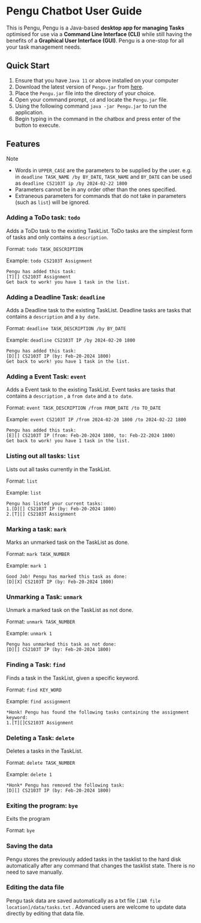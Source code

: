 # Pengu Chatbot User Guide

This is Pengu, Pengu is a Java-based **desktop app for managing Tasks** optimised 
for use via a **Command Line Interface (CLI)** while still having the benefits of a
**Graphical User Interface (GUI)**. Pengu is a one-stop for all your task management needs.

## Quick Start

1. Ensure that you have `Java 11` or above installed on your computer
2. Download the latest version of `Pengu.jar` from [here](https://github.com/nigellim27022001/ip/releases).
3. Place the `Pengu.jar` file into the directory of your choice.
4. Open your command prompt, `cd` and locate the `Pengu.jar` file.
5. Using the following command `java -jar Pengu.jar` to run the application.
6. Begin typing in the command in the chatbox and press enter of the button to execute.

## Features
> [!NOTE]
> 
> - Words in `UPPER_CASE` are the parameters to be supplied by the user.
> e.g. in `deadline TASK_NAME /by BY_DATE`, `TASK_NAME` and `BY_DATE` can be used as
> `deadline CS2103T ip /by 2024-02-22 1800`
> - Parameters cannot be in any order other than the ones specified.
> - Extraneous parameters for commands that do not take in parameters (such as `list`) 
> will be ignored.


### Adding a ToDo task: `todo`

Adds a ToDo task to the existing TaskList. ToDo tasks are the simplest form of tasks
and only contains a `description`.

Format: `todo TASK_DESCRIPTION`

Example: `todo CS2103T Assignment`

```
Pengu has added this task:
[T][] CS2103T Assignment
Get back to work! you have 1 task in the list.
```

### Adding a Deadline Task: `deadline`

Adds a Deadline task to the existing TaskList. Deadline tasks are tasks that contains
a `description` and a `by date`.

Format: `deadline TASK_DESCRIPTION /by BY_DATE`

Example: `deadline CS2103T IP /by 2024-02-20 1800`

```
Pengu has added this task:
[D][] CS2103T IP (by: Feb-20-2024 1800)
Get back to work! you have 1 task in the list.
```

### Adding a Event Task: `event`

Adds a Event task to the existing TaskList. Event tasks are tasks that contains
a `description` , a `from date` and a `to date`.

Format: `event TASK_DESCRIPTION /from FROM_DATE /to TO_DATE`

Example: `event CS2103T IP /from 2024-02-20 1800 /to 2024-02-22 1800`

```
Pengu has added this task:
[E][] CS2103T IP (from: Feb-20-2024 1800, to: Feb-22-2024 1800)
Get back to work! you have 1 task in the list.
```

### Listing out all tasks: `list`

Lists out all tasks currently in the TaskList.

Format: `list`

Example: `list`

```
Pengu has listed your current tasks:
1.[D][] CS2103T IP (by: Feb-20-2024 1800)
2.[T][] CS2103T Assignment
```

### Marking a task: `mark`

Marks an unmarked task on the TaskList as done.

Format: `mark TASK_NUMBER`

Example: `mark 1`

```
Good Job! Pengu has marked this task as done:
[D][X] CS2103T IP (by: Feb-20-2024 1800)
```

### Unmarking a Task: `unmark`

Unmark a marked task on the TaskList as not done.

Format: `unmark TASK_NUMBER`

Example: `unmark 1`

```
Pengu has unmarked this task as not done:
[D][] CS2103T IP (by: Feb-20-2024 1800)
```

### Finding a Task: `find`

Finds a task in the TaskList, given a specific keyword.

Format: `find KEY_WORD`

Example: `find assignment`

```
*Honk! Pengu has found the following tasks containing the assignment keyword:
1.[T][]CS2103T Assignment
```

### Deleting a Task: `delete`

Deletes a tasks in the TaskList.

Format: `delete TASK_NUMBER`

Example: `delete 1`

```
*Honk* Pengu has removed the following task:
[D][] CS2103T IP (by: Feb-20-2024 1800)
```

### Exiting the program: `bye`

Exits the program

Format: `bye`

### Saving the data

Pengu stores the previously added tasks in the tasklist to the hard disk 
automatically after any command that changes the tasklist state. There is 
no need to save manually.

### Editing the data file

Pengu task data are saved automatically as a txt file `[JAR file location]/data/tasks.txt`
. Advanced users are welcome to update data directly by editing that data file.